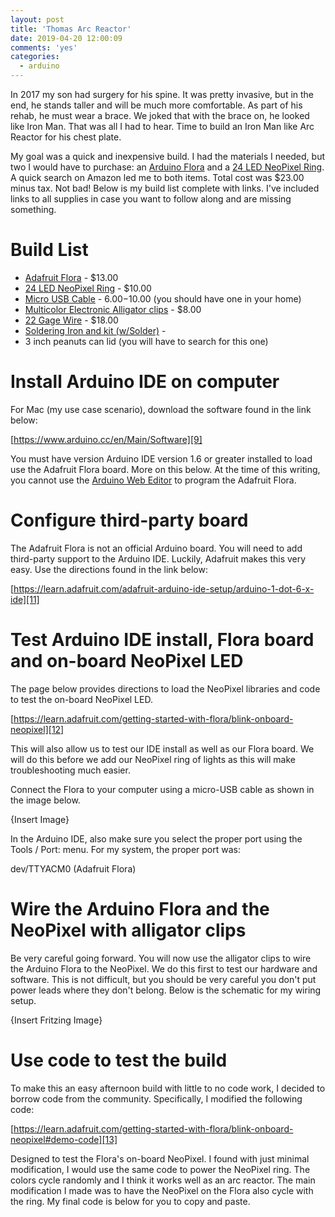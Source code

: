```yaml
---
layout: post
title: 'Thomas Arc Reactor'
date: 2019-04-20 12:00:09
comments: 'yes'
categories:
  - arduino
---
```


In 2017 my son had surgery for his spine. It was pretty invasive, but in the end, he stands taller and will be much more comfortable. As part of his rehab, he must wear a brace. We joked that with the brace on, he looked like Iron Man. That was all I had to hear. Time to build an Iron Man like Arc Reactor for his chest plate.

My goal was a quick and inexpensive build. I had the materials I needed, but two I would have to purchase: an [Arduino Flora][1] and a [24 LED NeoPixel Ring][2]. A quick search on Amazon led me to both items. Total cost was $23.00 minus tax. Not bad! Below is my build list complete with links. I've included links to all supplies in case you want to follow along and are missing something.

# Build List

* [Adafruit Flora][3] - $13.00
* [24 LED NeoPixel Ring][4] - $10.00
* [Micro USB Cable][5] - $6.00-$10.00 (you should have one in your home)
* [Multicolor Electronic Alligator clips][6] - $8.00
* [22 Gage Wire][7] - $18.00
* [Soldering Iron and kit (w/Solder)][8] -
* 3 inch peanuts can lid (you will have to search for this one)

# Install Arduino IDE on computer

For Mac (my use case scenario), download the software found in the link below:

[https://www.arduino.cc/en/Main/Software][9]

You must have version Arduino IDE version 1.6 or greater installed to load use the Adafruit Flora board. More on this below. At the time of this writing, you cannot use the [Arduino Web Editor][10] to program the Adafruit Flora.

# Configure third-party board

The Adafruit Flora is not an official Arduino board. You will need to add third-party support to the Arduino IDE. Luckily, Adafruit makes this very easy. Use the directions found in the link below:

[https://learn.adafruit.com/adafruit-arduino-ide-setup/arduino-1-dot-6-x-ide][11]

# Test Arduino IDE install, Flora board and on-board NeoPixel LED

The page below provides directions to load the NeoPixel libraries and code to test the on-board NeoPixel LED.

[https://learn.adafruit.com/getting-started-with-flora/blink-onboard-neopixel][12]

This will also allow us to test our IDE install as well as our Flora board. We will do this before we add our NeoPixel ring of lights as this will make troubleshooting much easier.

Connect the Flora to your computer using a micro-USB cable as shown in the image below.

{Insert Image}

In the Arduino IDE, also make sure you select the proper port using the Tools / Port: menu. For my system, the proper port was:

dev/TTYACM0 (Adafruit Flora)

# Wire the Arduino Flora and the NeoPixel with alligator clips

Be very careful going forward. You will now use the alligator clips to wire the Arduino Flora to the NeoPixel. We do this first to test our hardware and software. This is not difficult, but you should be very careful you don't put power leads where they don't belong. Below is the schematic for my wiring setup.

{Insert Fritzing Image}

# Use code to test the build

To make this an easy afternoon build with little to no code work, I decided to borrow code from the community. Specifically, I modified the following code:

[https://learn.adafruit.com/getting-started-with-flora/blink-onboard-neopixel#demo-code][13]

Designed to test the Flora's on-board NeoPixel. I found with just minimal modification, I would use the same code to power the NeoPixel ring. The colors cycle randomly and I think it works well as an arc reactor. The main modification I made was to have the NeoPixel on the Flora also cycle with the ring. My final code is below for you to copy and paste.

[1]:	http://amzn.to/2wEqWL7
[2]:	http://amzn.to/2wEPlk0
[3]:	http://amzn.to/2wEqWL7
[4]:	http://amzn.to/2wEPlk0
[5]:	http://amzn.to/2vtmdO4
[6]:	http://amzn.to/2vQ8SjX
[7]:	http://amzn.to/2fB2beY
[8]:	http://amzn.to/2fBGTOr
[9]:	https://www.arduino.cc/en/Main/Software
[10]:	https://create.arduino.cc/editor
[11]:	https://learn.adafruit.com/adafruit-arduino-ide-setup/arduino-1-dot-6-x-ide
[12]:	https://learn.adafruit.com/getting-started-with-flora/blink-onboard-neopixel
[13]:	https://learn.adafruit.com/getting-started-with-flora/blink-onboard-neopixel#demo-code
